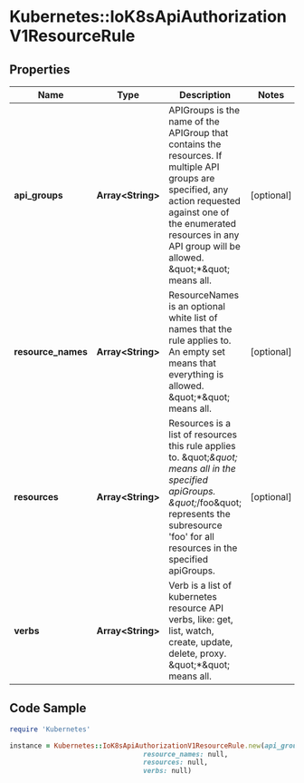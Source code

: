 # Kubernetes::IoK8sApiAuthorizationV1ResourceRule

## Properties

Name | Type | Description | Notes
------------ | ------------- | ------------- | -------------
**api_groups** | **Array&lt;String&gt;** | APIGroups is the name of the APIGroup that contains the resources.  If multiple API groups are specified, any action requested against one of the enumerated resources in any API group will be allowed.  \&quot;*\&quot; means all. | [optional] 
**resource_names** | **Array&lt;String&gt;** | ResourceNames is an optional white list of names that the rule applies to.  An empty set means that everything is allowed.  \&quot;*\&quot; means all. | [optional] 
**resources** | **Array&lt;String&gt;** | Resources is a list of resources this rule applies to.  \&quot;*\&quot; means all in the specified apiGroups.  \&quot;*/foo\&quot; represents the subresource &#39;foo&#39; for all resources in the specified apiGroups. | [optional] 
**verbs** | **Array&lt;String&gt;** | Verb is a list of kubernetes resource API verbs, like: get, list, watch, create, update, delete, proxy.  \&quot;*\&quot; means all. | 

## Code Sample

```ruby
require 'Kubernetes'

instance = Kubernetes::IoK8sApiAuthorizationV1ResourceRule.new(api_groups: null,
                                 resource_names: null,
                                 resources: null,
                                 verbs: null)
```


